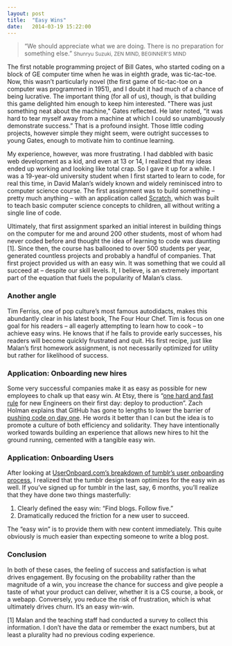 ```yaml
---
layout: post
title:  "Easy Wins"
date:   2014-03-19 15:22:00
---
```


> “We should appreciate what we are doing. There is no preparation for something else.”
> <small> Shunryu Suzuki, ZEN MIND, BEGINNER'S MIND</small>

The first notable programming project of Bill Gates, who started coding on a block of GE computer time when he was in eighth grade, was tic-tac-toe. Now, this wasn’t particularly novel (the first game of tic-tac-toe on a computer was programmed in 1951), and I doubt it had much of a chance of being lucrative. The important thing (for all of us), though, is that building this game delighted him enough to keep him interested. "There was just something neat about the machine," Gates reflected. He later noted, “it was hard to tear myself away from a machine at which I could so unambiguously demonstrate success.” That is a profound insight. Those little coding projects, however simple they might seem, were outright successes to young Gates, enough to motivate him to continue learning.

My experience, however, was more frustrating. I had dabbled with basic web development as a kid, and even at 13 or 14, I realized that my ideas ended up working and looking like total crap. So I gave it up for a while. I was a 19-year-old university student when I first started to learn to code, for real this time, in David Malan’s widely known and widely reminisced intro to computer science course. The first assignment was to build something – pretty much anything – with an application called [Scratch][scratch], which was built to teach basic computer science concepts to children, all without writing a single line of code.

Ultimately, that first assignment sparked an initial interest in building things on the computer for me and around 200 other students, most of whom had never coded before and thought the idea of learning to code was daunting [1]. Since then, the course has ballooned to over 500 students per year, generated countless projects and probably a handful of companies. That first project provided us with an easy win. It was something that we could all succeed at – despite our skill levels. It, I believe, is an extremely important part of the equation that fuels the popularity of Malan’s class.

### Another angle
Tim Ferriss, one of pop culture’s most famous autodidacts, makes this abundantly clear in his latest book, The Four Hour Chef. Tim is focus on one goal for his readers – all eagerly attempting to learn how to cook – to achieve easy wins. He knows that if he fails to provide early successes, his readers will become quickly frustrated and quit. His first recipe, just like Malan’s first homework assignment, is not necessarily optimized for utility but rather for likelihood of success.

### Application: Onboarding new hires
Some very successful companies make it as easy as possible for new employees to chalk up that easy win. At Etsy, there is “[one hard and fast rule][etsy] for new Engineers on their first day: deploy to production”. Zach Holman explains that GitHub has gone to lengths to lower the barrier of [pushing code on day one][github]. He words it better than I can but the idea is to promote a culture of both efficiency and solidarity. They have intentionally worked towards building an experience that allows new hires to hit the ground running, cemented with a tangible easy win.

### Application: Onboarding Users
After looking at [UserOnboard.com’s breakdown of tumblr’s user onboarding process][useronboarding.com], I realized that the tumblr design team optimizes for the easy win as well. If you’ve signed up for tumblr in the last, say, 6 months, you’ll realize that they have done two things masterfully:

1. Clearly defined the easy win: “Find blogs. Follow five.”
2. Dramatically reduced the friction for a new user to succeed.

The “easy win” is to provide them with new content immediately. This quite obviously is much easier than expecting someone to write a blog post.

### Conclusion
In both of these cases, the feeling of success and satisfaction is what drives engagement. By focusing on the probability rather than the magnitude of a win, you increase the chance for success and give people a taste of what your product can deliver, whether it is a CS course, a book, or a webapp. Conversely, you reduce the risk of frustration, which is what ultimately drives churn. It’s an easy win-win.


[1] Malan and the teaching staff had conducted a survey to collect this information. I don’t have the data or remember the exact numbers, but at least a plurality had no previous coding experience.

[scratch]: scratch.mit.edu
[etsy]: http://codeascraft.com/2012/03/13/making-it-virtually-easy-to-deploy-on-day-one/
[github]: http://zachholman.com/posts/scaling-github-employees/
[useronboarding.com]: http://www.useronboard.com/how-tumblr-onboards-new-users/

